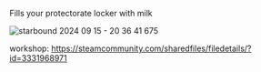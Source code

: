Fills your protectorate locker with milk

![starbound 2024 09 15 - 20 36 41 675](https://github.com/user-attachments/assets/c4d4582b-ef4a-4dcc-a8a6-6bf8dff2da0c)

workshop: https://steamcommunity.com/sharedfiles/filedetails/?id=3331968971
